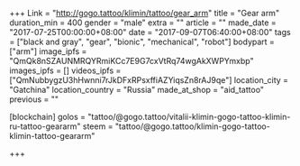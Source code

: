+++
Link = "http://gogo.tattoo/klimin/tattoo/gear_arm"
title = "Gear arm"
duration_min = 400
gender = "male"
extra = ""
article = ""
made_date = "2017-07-25T00:00:00+08:00"
date = "2017-09-07T06:40:00+08:00"
tags = ["black and gray", "gear", "bionic", "mechanical", "robot"]
bodypart = ["arm"]
image_ipfs = "QmQk8nSZAUNMRQYRmiKCc7E9G7cxVtRq74wgAkXWPYmxbp"
images_ipfs = []
videos_ipfs = ["QmNubbygzU3hHwnni7rJkDFxRPsxffiAZYiqsZn8rAJ9qe"]
location_city = "Gatchina"
location_country = "Russia"
made_at_shop = "aid_tattoo"
previous = ""

[blockchain]
golos = "tattoo/@gogo.tattoo/vitalii-klimin-gogo-tattoo-klimin-ru-tattoo-geararm"
steem = "tattoo/@gogo.tattoo/klimin-gogo-tattoo-klimin-tattoo-geararm"

+++
